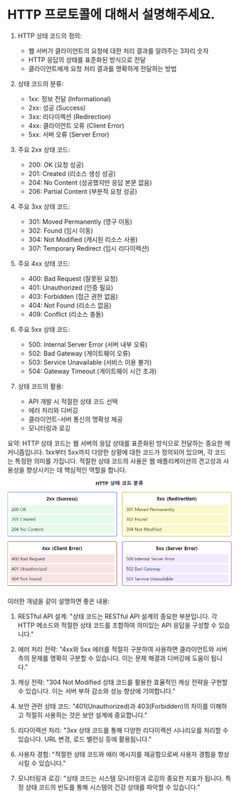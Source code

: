 # HTTP 프로토콜에 대해서 설명해주세요.


1. HTTP 상태 코드의 정의:
    - 웹 서버가 클라이언트의 요청에 대한 처리 결과를 알려주는 3자리 숫자
    - HTTP 응답의 상태를 표준화된 방식으로 전달
    - 클라이언트에게 요청 처리 결과를 명확하게 전달하는 방법

2. 상태 코드의 분류:
    - 1xx: 정보 전달 (Informational)
    - 2xx: 성공 (Success)
    - 3xx: 리다이렉션 (Redirection)
    - 4xx: 클라이언트 오류 (Client Error)
    - 5xx: 서버 오류 (Server Error)

3. 주요 2xx 상태 코드:
    - 200: OK (요청 성공)
    - 201: Created (리소스 생성 성공)
    - 204: No Content (성공했지만 응답 본문 없음)
    - 206: Partial Content (부분적 요청 성공)

4. 주요 3xx 상태 코드:
    - 301: Moved Permanently (영구 이동)
    - 302: Found (임시 이동)
    - 304: Not Modified (캐시된 리소스 사용)
    - 307: Temporary Redirect (임시 리다이렉션)

5. 주요 4xx 상태 코드:
    - 400: Bad Request (잘못된 요청)
    - 401: Unauthorized (인증 필요)
    - 403: Forbidden (접근 권한 없음)
    - 404: Not Found (리소스 없음)
    - 409: Conflict (리소스 충돌)

6. 주요 5xx 상태 코드:
    - 500: Internal Server Error (서버 내부 오류)
    - 502: Bad Gateway (게이트웨이 오류)
    - 503: Service Unavailable (서비스 이용 불가)
    - 504: Gateway Timeout (게이트웨이 시간 초과)

7. 상태 코드의 활용:
    - API 개발 시 적절한 상태 코드 선택
    - 에러 처리와 디버깅
    - 클라이언트-서버 통신의 명확성 제공
    - 모니터링과 로깅

요약: HTTP 상태 코드는 웹 서버의 응답 상태를 표준화된 방식으로 전달하는 중요한 메커니즘입니다. 1xx부터 5xx까지 다양한 상황에 대한 코드가 정의되어 있으며, 각 코드는 특정한 의미를 가집니다. 적절한 상태 코드의 사용은 웹 애플리케이션의 견고성과 사용성을 향상시키는 데 핵심적인 역할을 합니다.



![img.png](상태코드.png)


이러한 개념을 같이 설명하면 좋은 내용:

1. RESTful API 설계:
   "상태 코드는 RESTful API 설계의 중요한 부분입니다. 각 HTTP 메소드와 적절한 상태 코드를 조합하여 의미있는 API 응답을 구성할 수 있습니다."

2. 에러 처리 전략:
   "4xx와 5xx 에러를 적절히 구분하여 사용하면 클라이언트와 서버 측의 문제를 명확히 구분할 수 있습니다. 이는 문제 해결과 디버깅에 도움이 됩니다."

3. 캐싱 전략:
   "304 Not Modified 상태 코드를 활용한 효율적인 캐싱 전략을 구현할 수 있습니다. 이는 서버 부하 감소와 성능 향상에 기여합니다."

4. 보안 관련 상태 코드:
   "401(Unauthorized)과 403(Forbidden)의 차이를 이해하고 적절히 사용하는 것은 보안 설계에 중요합니다."

5. 리다이렉션 처리:
   "3xx 상태 코드를 통해 다양한 리다이렉션 시나리오를 처리할 수 있습니다. URL 변경, 로드 밸런싱 등에 활용됩니다."

6. 사용자 경험:
   "적절한 상태 코드와 에러 메시지를 제공함으로써 사용자 경험을 향상시킬 수 있습니다."

7. 모니터링과 로깅:
   "상태 코드는 시스템 모니터링과 로깅의 중요한 지표가 됩니다. 특정 상태 코드의 빈도를 통해 시스템의 건강 상태를 파악할 수 있습니다."
